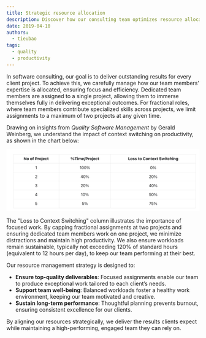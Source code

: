```yaml
---
title: Strategic resource allocation
description: Discover how our consulting team optimizes resource allocation to deliver high-quality results while ensuring team well-being.
date: 2019-04-10
authors:
  - tieubao
tags:
  - quality
  - productivity
---
```


In software consulting, our goal is to deliver outstanding results for every client project. To achieve this, we carefully manage how our team members’ expertise is allocated, ensuring focus and efficiency. Dedicated team members are assigned to a single project, allowing them to immerse themselves fully in delivering exceptional outcomes. For fractional roles, where team members contribute specialized skills across projects, we limit assignments to a maximum of two projects at any given time.

Drawing on insights from _Quality Software Management_ by Gerald Weinberg, we understand the impact of context switching on productivity, as shown in the chart below:

![](assets/resource-assignment_e10c107b698bfb55469b4d7252a98160_md5.webp)

The "Loss to Context Switching" column illustrates the importance of focused work. By capping fractional assignments at two projects and ensuring dedicated team members work on one project, we minimize distractions and maintain high productivity. We also ensure workloads remain sustainable, typically not exceeding 120% of standard hours (equivalent to 12 hours per day), to keep our team performing at their best.

Our resource management strategy is designed to:

- **Ensure top-quality deliverables**: Focused assignments enable our team to produce exceptional work tailored to each client’s needs.
- **Support team well-being**: Balanced workloads foster a healthy work environment, keeping our team motivated and creative.
- **Sustain long-term performance**: Thoughtful planning prevents burnout, ensuring consistent excellence for our clients.

By aligning our resources strategically, we deliver the results clients expect while maintaining a high-performing, engaged team they can rely on.

